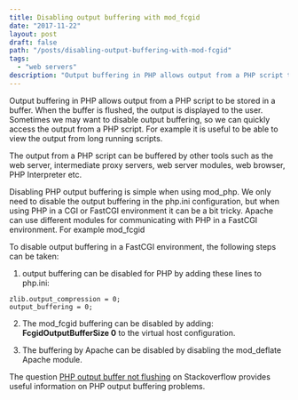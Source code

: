 ```yaml
---
title: Disabling output buffering with mod_fcgid
date: "2017-11-22"
layout: post
draft: false
path: "/posts/disabling-output-buffering-with-mod-fcgid"
tags:
  - "web servers"
description: "Output buffering in PHP allows output from a PHP script to be stored in a buffer. When the buffer is flushed, the output is displayed to the user. Sometimes we may want to disable output buffering, so we can quickly access the output from a PHP script. For example it is useful to be able to view the output from long running scripts."
---
```


Output buffering in PHP allows output from a PHP script to be stored in a buffer. When the buffer is flushed, the output is displayed to the user. Sometimes we may want to disable output buffering, so we can quickly access the output from a PHP script. For example it is useful to be able to view the output from long running scripts.

The output from a PHP script can be buffered by other tools such as the web server, intermediate proxy servers, web server modules, web browser, PHP Interpreter etc.

Disabling PHP output buffering is simple when using mod_php. We only need to disable the output buffering in the php.ini configuration, but when using PHP in a CGI or FastCGI environment it can be a bit tricky. Apache can use different modules for communicating with PHP in a FastCGI environment. For example mod_fcgid

To disable output buffering in a FastCGI environment, the following steps can be taken:

1. output buffering can be disabled for PHP by adding these lines to
php.ini:

```
zlib.output_compression = 0;
output_buffering = 0;
```

2. The mod_fcgid buffering can be disabled by adding: **FcgidOutputBufferSize 0** to the virtual host configuration.

3. The buffering by Apache can be disabled by disabling the mod_deflate Apache module.

The question [PHP output buffer not flushing](https://stackoverflow.com/questions/13751772/php-output-buffer-not-flushing) on Stackoverflow provides useful information on PHP output buffering problems.
